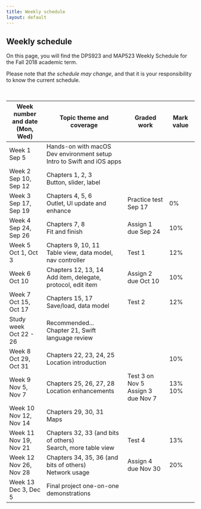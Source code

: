 ```yaml
---
title: Weekly schedule
layout: default
---
```


## Weekly schedule

On this page, you will find the DPS923 and MAP523 Weekly Schedule for the Fall 2018 academic term.

Please note that *the schedule may change*, and that it is your responsibility to know the current schedule.

<br>

Week number<br>and date<br>(Mon, Wed) | Topic theme and coverage | Graded work | Mark value
--- | --- | --- | ---
Week 1<br>Sep 5 | Hands-on with macOS<br>Dev environment setup<br>Intro to Swift and iOS apps | |
Week 2<br>Sep 10, Sep 12 | Chapters 1, 2, 3<br>Button, slider, label | |
Week 3<br>Sep 17, Sep 19 | Chapters 4, 5, 6<br>Outlet, UI update and enhance | Practice test<br>Sep 17 | 0%
Week 4<br>Sep 24, Sep 26 | Chapters 7, 8<br>Fit and finish | Assign 1<br>due Sep 24 | 10%
Week 5<br>Oct 1, Oct 3 | Chapters 9, 10, 11<br>Table view, data model, nav controller | Test 1 | 12%
Week 6<br>Oct 10 | Chapters 12, 13, 14<br>Add item, delegate, protocol, edit item | Assign 2<br>due Oct 10 | 10%
Week 7<br>Oct 15, Oct 17 | Chapters 15, 17<br>Save/load, data model | Test 2  | 12%
Study week<br>Oct 22 - 26 | Recommended...<br> Chapter 21, Swift language review | | 
Week 8<br>Oct 29, Oct 31 | Chapters 22, 23, 24, 25<br>Location introduction | | 10%
Week 9<br>Nov 5, Nov 7 | Chapters 25, 26, 27, 28<br>Location enhancements | Test 3 on Nov 5<br>Assign 3 due Nov 7 | 13%<br>10%
Week 10<br>Nov 12, Nov 14 | Chapters 29, 30, 31<br>Maps | | 
Week 11<br>Nov 19, Nov 21 | Chapters 32, 33 (and bits of others)<br>Search, more table view | Test 4 | 13%
Week 12<br>Nov 26, Nov 28 | Chapters 34, 35, 36 (and bits of others)<br>Network usage | Assign 4<br>due Nov 30 | 20%
Week 13<br>Dec 3, Dec 5 | Final project one-on-one demonstrations | | 

<br>
